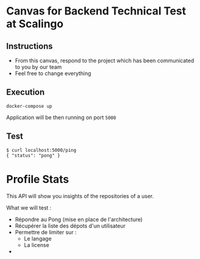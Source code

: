 # Canvas for Backend Technical Test at Scalingo

## Instructions

* From this canvas, respond to the project which has been communicated to you by our team
* Feel free to change everything

## Execution

```
docker-compose up
```

Application will be then running on port `5000`

## Test

```
$ curl localhost:5000/ping
{ "status": "pong" }
```

# Profile Stats

This API will show you insights of the repositories of a user.

What we will test :

- Répondre au Pong (mise en place de l'architecture)
- Récupérer la liste des dépots d'un utilisateur
- Permettre de limiter sur :
  - Le langage
  - La license
- 
